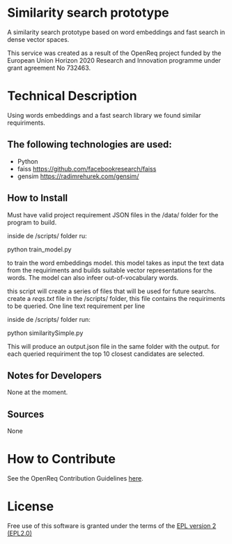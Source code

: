 # Similarity search prototype

A similarity search prototype based on word embeddings and fast search in dense vector spaces.


This service was created as a result of the OpenReq project funded by the European Union Horizon 2020 Research and Innovation programme under grant agreement No 732463.

# Technical Description

Using words embeddings and a fast search library we found similar requiriments. 

## The following technologies are used:
- Python
- faiss  https://github.com/facebookresearch/faiss
- gensim https://radimrehurek.com/gensim/
	

## How to Install

Must have valid project requirement JSON files in the /data/ folder for the program to build.

inside de /scripts/ folder ru:

python train_model.py 

to train the word embeddings model. this model takes as input the text data from the requiriments and builds suitable vector representations for the words.
The model can also infeer out-of-vocabulary words. 

this script will create a series of files that will be used for future searchs. 
create a *reqs.txt* file in the /scripts/ folder, this file contains the requiriments to be queried. One line text requirement per line

inside de /scripts/ folder run:

python similaritySimple.py 

This will produce an output.json file in the same folder with the output. for each queried requiriment the top 10 closest candidates are selected.


## Notes for Developers

None at the moment.

## Sources

None

# How to Contribute
See the OpenReq Contribution Guidelines [here](https://github.com/OpenReqEU/OpenReq/blob/master/CONTRIBUTING.md).

# License

Free use of this software is granted under the terms of the [EPL version 2 (EPL2.0)](https://www.eclipse.org/legal/epl-2.0/)
